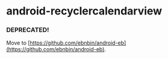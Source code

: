 # android-recyclercalendarview

### **DEPRECATED!**

Move to [https://github.com/ebnbin/android-eb](https://github.com/ebnbin/android-eb).
